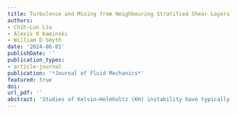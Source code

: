 ```yaml
---
title: Turbulence and Mixing from Neighbouring Stratified Shear Layers (Journal of Fluid Mechanics, in press)
authors:
- Chih-Lun Liu
- Alexis K Kaminski
- William D Smyth
date: '2024-06-01'
publishDate: ''
publication_types:
- article-journal
publication: '*Journal of Fluid Mechanics*'
featured: true
doi: 
url_pdf: '' 
abstract: 'Studies of Kelvin–Helmholtz (KH) instability have typically modelled the initial flow as an isolated shear layer. In geophysical cases, however, the instability often occurs near boundaries and may therefore be influenced by boundary proximity effects. Ensembles of direct numerical simulations are conducted to understand the effect of boundary proximity on the evolution of the instability and the resulting turbulence. Ensemble averages are used to reduce sensitivity to small variations in initial conditions. Both the transition to turbulence and the resulting turbulent mixing are modified when the shear layer is near a boundary: the time scales for the onset of instability and turbulence are longer, and the height of the KH billow is reduced. Subharmonic instability is suppressed by the boundary because phase lock is prevented due to the diverging phase speeds of the KH and subharmonic modes. In addition, the disruptive influence of three-dimensional secondary instabilities on pairing is more profound as the two events coincide more closely. When the shear layer is far from the boundary, the shear-aligned convective instability is dominant; however, secondary central-core instability takes over when the shear layer is close to the boundary, providing an alternate route for the transition to turbulence. Both the efficiency of the resulting mixing and the turbulent diffusivity are dramatically reduced by boundary proximity effects.'
---
```

